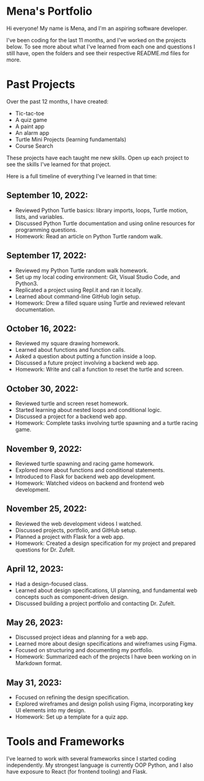# Mena's Portfolio

Hi everyone! My name is Mena, and I'm an aspiring software developer.

I've been coding for the last 11 months, and I've worked on the projects below. To see more about what I've learned from each one and questions I still have, open the folders and see their respective README.md files for more. 

# Past Projects
Over the past 12 months, I have created:
* Tic-tac-toe
* A quiz game
* A paint app
* An alarm app
* Turtle Mini Projects (learning fundamentals)
* Course Search

These projects have each taught me new skills. Open up each project to see the skills I've learned for that project.

Here is a full timeline of everything I've learned in that time: 

## September 10, 2022:
- Reviewed Python Turtle basics: library imports, loops, Turtle motion, lists, and variables.
- Discussed Python Turtle documentation and using online resources for programming questions.
- Homework: Read an article on Python Turtle random walk.

## September 17, 2022:
- Reviewed my Python Turtle random walk homework.
- Set up my local coding environment: Git, Visual Studio Code, and Python3.
- Replicated a project using Repl.it and ran it locally.
- Learned about command-line GitHub login setup.
- Homework: Drew a filled square using Turtle and reviewed relevant documentation.

## October 16, 2022:
- Reviewed my square drawing homework.
- Learned about functions and function calls.
- Asked a question about putting a function inside a loop.
- Discussed a future project involving a backend web app.
- Homework: Write and call a function to reset the turtle and screen.

## October 30, 2022:
- Reviewed turtle and screen reset homework.
- Started learning about nested loops and conditional logic.
- Discussed a project for a backend web app.
- Homework: Complete tasks involving turtle spawning and a turtle racing game.

## November 9, 2022:
- Reviewed turtle spawning and racing game homework.
- Explored more about functions and conditional statements.
- Introduced to Flask for backend web app development.
- Homework: Watched videos on backend and frontend web development.

## November 25, 2022:
- Reviewed the web development videos I watched.
- Discussed projects, portfolio, and GitHub setup.
- Planned a project with Flask for a web app.
- Homework: Created a design specification for my project and prepared questions for Dr. Zufelt.

## April 12, 2023:
- Had a design-focused class.
- Learned about design specifications, UI planning, and fundamental web concepts such as component-driven design.
- Discussed building a project portfolio and contacting Dr. Zufelt.

## May 26, 2023:
- Discussed project ideas and planning for a web app.
- Learned more about design specifications and wireframes using Figma.
- Focused on structuring and documenting my portfolio.
- Homework: Summarized each of the projects I have been working on in Markdown format.

## May 31, 2023:
- Focused on refining the design specification.
- Explored wireframes and design polish using Figma, incorporating key UI elements into my design.
- Homework: Set up a template for a quiz app.

# Tools and Frameworks
I’ve learned to work with several frameworks since I started coding independently. My strongest language is currently OOP Python, and I also have exposure to React (for frontend tooling) and Flask.